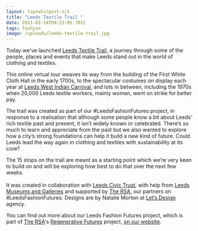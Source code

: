 ```yaml
---
layout: layouts/post.njk
title: "Leeds Textile Trail "
date: 2021-02-24T09:23:05.701Z
tags: fashion
image: /uploads/leeds-textile-trail.jpg
---
```

Today we've launched [Leeds Textile Trail](https://trail.zerowasteleeds.org.uk/), a journey through some of the people, places and events that make Leeds stand out in the world of clothing and textiles.  

This online virtual tour weaves its way from the building of the First White Cloth Hall in the early 1700s, to the spectacular costumes on display each year at [Leeds West Indian Carnival](https://www.leedscarnival.co.uk/), and lots in between, including the 1970s when 20,000 Leeds textile workers, mainly women, went on strike for better pay. 

The trail was created as part of our #LeedsFashionFutures project, in response to a realisation that although some people know a bit about Leeds' rich textile past and present, it isn’t widely known or celebrated.  There’s so much to learn and appreciate from the past but we also wanted to explore how a city’s strong foundations can help it build a new kind of future.  Could Leeds lead the way again in clothing and textiles with sustainability at its core?

The 15 stops on the trail are meant as a starting point which we’re very keen to build on and will be exploring how best to do that over the next few weeks.\
\
It was created in collaboration with [Leeds Civic Trust](http://leedscivictrust.org.uk/), with help from [Leeds Museums and Galleries](https://museumsandgalleries.leeds.gov.uk/) and supported by [The RSA](https://www.thersa.org/), our partners on #LeedsFashionFutures.  Designs are by Natalie Morton at [Let’s Design](https://www.letsdance.agency/) agency. 

You can find out more about our Leeds Fashion Futures project, which is part of [The RSA](https://www.thersa.org/)'s [Regenerative Futures](https://www.thersa.org/regenerative-futures) project, [on our website](https://www.zerowasteleeds.org.uk/projects/leeds-fashion-futures/).

<!--EndFragment-->